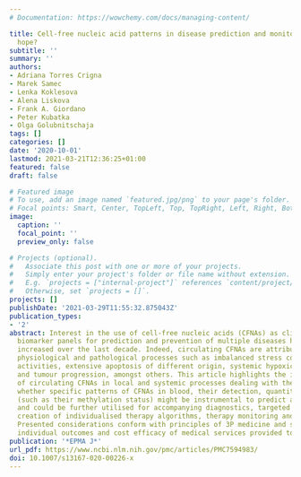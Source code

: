 ```yaml
---
# Documentation: https://wowchemy.com/docs/managing-content/

title: Cell-free nucleic acid patterns in disease prediction and monitoring—hype or
  hope?
subtitle: ''
summary: ''
authors:
- Adriana Torres Crigna
- Marek Samec
- Lenka Koklesova
- Alena Liskova
- Frank A. Giordano
- Peter Kubatka
- Olga Golubnitschaja
tags: []
categories: []
date: '2020-10-01'
lastmod: 2021-03-21T12:36:25+01:00
featured: false
draft: false

# Featured image
# To use, add an image named `featured.jpg/png` to your page's folder.
# Focal points: Smart, Center, TopLeft, Top, TopRight, Left, Right, BottomLeft, Bottom, BottomRight.
image:
  caption: ''
  focal_point: ''
  preview_only: false

# Projects (optional).
#   Associate this post with one or more of your projects.
#   Simply enter your project's folder or file name without extension.
#   E.g. `projects = ["internal-project"]` references `content/project/deep-learning/index.md`.
#   Otherwise, set `projects = []`.
projects: []
publishDate: '2021-03-29T11:55:32.875043Z'
publication_types:
- '2'
abstract: Interest in the use of cell-free nucleic acids (CFNAs) as clinical non-invasive
  biomarker panels for prediction and prevention of multiple diseases has greatly
  increased over the last decade. Indeed, circulating CFNAs are attributable to many
  physiological and pathological processes such as imbalanced stress conditions, physical
  activities, extensive apoptosis of different origin, systemic hypoxic-ischemic events
  and tumour progression, amongst others. This article highlights the involvement
  of circulating CFNAs in local and systemic processes dealing with the question,
  whether specific patterns of CFNAs in blood, their detection, quantity and quality
  (such as their methylation status) might be instrumental to predict a disease development/progression
  and could be further utilised for accompanying diagnostics, targeted prevention,
  creation of individualised therapy algorithms, therapy monitoring and prognosis.
  Presented considerations conform with principles of 3P medicine and serve for improving
  individual outcomes and cost efficacy of medical services provided to the population.
publication: '*EPMA J*'
url_pdf: https://www.ncbi.nlm.nih.gov/pmc/articles/PMC7594983/
doi: 10.1007/s13167-020-00226-x
---
```


